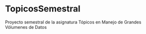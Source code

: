 # TopicosSemestral
Proyecto semestral de la asignatura Tópicos en Manejo de Grandes Vólumenes de Datos
